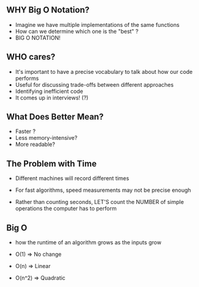 ## WHY Big O Notation?

- Imagine we have multiple implementations of the same functions
- How can we determine which one is the "best" ?
- BIG O NOTATION!

## WHO cares?

- It's important to have a precise vocabulary to talk about how our code performs
- Useful for discussing trade-offs between different approaches
- Identifying inefficient code
- It comes up in interviews! (?)

## What Does Better Mean?

- Faster ?
- Less memory-intensive?
- More readable?

## The Problem with Time

- Different machines will record different times
- For fast algorithms, speed measurements may not be precise enough

- Rather than counting seconds, LET'S count the NUMBER of simple operations the computer has to perform

## Big O

- how the runtime of an algorithm grows as the inputs grow

- O(1) => No change
- O(n) => Linear
- O(n^2) => Quadratic
